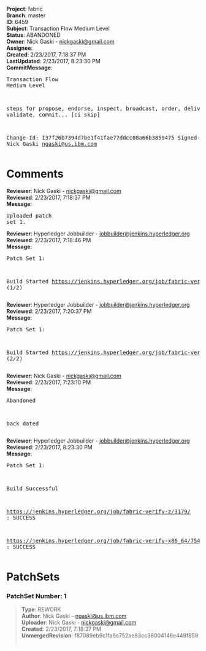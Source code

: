 <strong>Project</strong>: fabric<br><strong>Branch</strong>: master<br><strong>ID</strong>: 6459<br><strong>Subject</strong>: Transaction Flow Medium Level<br><strong>Status</strong>: ABANDONED<br><strong>Owner</strong>: Nick Gaski - nickgaski@gmail.com<br><strong>Assignee</strong>:<br><strong>Created</strong>: 2/23/2017, 7:18:37 PM<br><strong>LastUpdated</strong>: 2/23/2017, 8:23:30 PM<br><strong>CommitMessage</strong>:<br><pre>Transaction Flow Medium Level

steps for propose, endorse,
inspect, broadcast, order,
deliver, validate, commit...
[ci skip]

Change-Id: I37f26b7394d7be1f41fae77ddcc08a66b3859475
Signed-off-by: Nick Gaski <ngaski@us.ibm.com>
</pre><h1>Comments</h1><strong>Reviewer</strong>: Nick Gaski - nickgaski@gmail.com<br><strong>Reviewed</strong>: 2/23/2017, 7:18:37 PM<br><strong>Message</strong>: <pre>Uploaded patch set 1.</pre><strong>Reviewer</strong>: Hyperledger Jobbuilder - jobbuilder@jenkins.hyperledger.org<br><strong>Reviewed</strong>: 2/23/2017, 7:18:46 PM<br><strong>Message</strong>: <pre>Patch Set 1:

Build Started https://jenkins.hyperledger.org/job/fabric-verify-z/3179/ (1/2)</pre><strong>Reviewer</strong>: Hyperledger Jobbuilder - jobbuilder@jenkins.hyperledger.org<br><strong>Reviewed</strong>: 2/23/2017, 7:20:37 PM<br><strong>Message</strong>: <pre>Patch Set 1:

Build Started https://jenkins.hyperledger.org/job/fabric-verify-x86_64/7545/ (2/2)</pre><strong>Reviewer</strong>: Nick Gaski - nickgaski@gmail.com<br><strong>Reviewed</strong>: 2/23/2017, 7:23:10 PM<br><strong>Message</strong>: <pre>Abandoned

back dated</pre><strong>Reviewer</strong>: Hyperledger Jobbuilder - jobbuilder@jenkins.hyperledger.org<br><strong>Reviewed</strong>: 2/23/2017, 8:23:30 PM<br><strong>Message</strong>: <pre>Patch Set 1:

Build Successful 

https://jenkins.hyperledger.org/job/fabric-verify-z/3179/ : SUCCESS

https://jenkins.hyperledger.org/job/fabric-verify-x86_64/7545/ : SUCCESS</pre><h1>PatchSets</h1><h3>PatchSet Number: 1</h3><blockquote><strong>Type</strong>: REWORK<br><strong>Author</strong>: Nick Gaski - ngaski@us.ibm.com<br><strong>Uploader</strong>: Nick Gaski - nickgaski@gmail.com<br><strong>Created</strong>: 2/23/2017, 7:18:37 PM<br><strong>UnmergedRevision</strong>: f87089eb9c1fa6e752ae83cc38004146e449f859<br><br></blockquote>